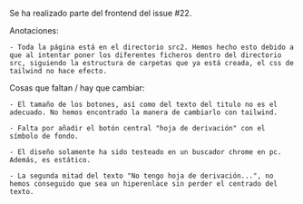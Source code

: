 Se ha realizado parte del frontend del issue #22.

Anotaciones:

    - Toda la página está en el directorio src2. Hemos hecho esto debido a que al intentar poner los diferentes ficheros dentro del directorio src, siguiendo la estructura de carpetas que ya está creada, el css de tailwind no hace efecto. 

Cosas que faltan / hay que cambiar:

    - El tamaño de los botones, así como del texto del titulo no es el adecuado. No hemos encontrado la manera de cambiarlo con tailwind.
    
    - Falta por añadir el botón central "hoja de derivación" con el símbolo de fondo.
    
    - El diseño solamente ha sido testeado en un buscador chrome en pc. Además, es estático.
    
    - La segunda mitad del texto "No tengo hoja de derivación...", no hemos conseguido que sea un hiperenlace sin perder el centrado del texto.
    

